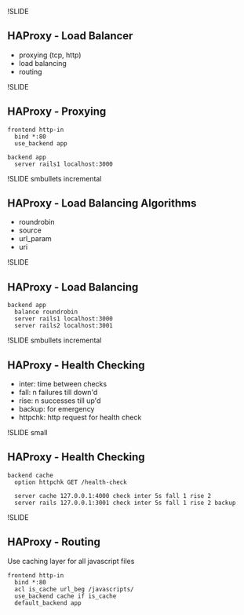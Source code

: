 !SLIDE 
## HAProxy - Load Balancer

  * proxying (tcp, http)
  * load balancing
  * routing
  
!SLIDE
## HAProxy - Proxying

    frontend http-in
      bind *:80
      use_backend app

    backend app
      server rails1 localhost:3000

!SLIDE smbullets incremental
## HAProxy - Load Balancing Algorithms

  * roundrobin 
  * source 
  * url_param
  * uri

!SLIDE
## HAProxy - Load Balancing

    backend app
      balance roundrobin
      server rails1 localhost:3000
      server rails2 localhost:3001


!SLIDE smbullets incremental
## HAProxy - Health Checking

  * inter: time between checks 
  * fall: n failures till down'd
  * rise: n successes till up'd
  * backup: for emergency
  * httpchk: http request for health check

!SLIDE small
## HAProxy - Health Checking

    backend cache
      option httpchk GET /health-check

      server cache 127.0.0.1:4000 check inter 5s fall 1 rise 2
      server rails 127.0.0.1:3001 check inter 5s fall 1 rise 2 backup

!SLIDE
## HAProxy - Routing

Use caching layer for all javascript files

    frontend http-in
      bind *:80
      acl is_cache url_beg /javascripts/
      use_backend cache if is_cache
      default_backend app
